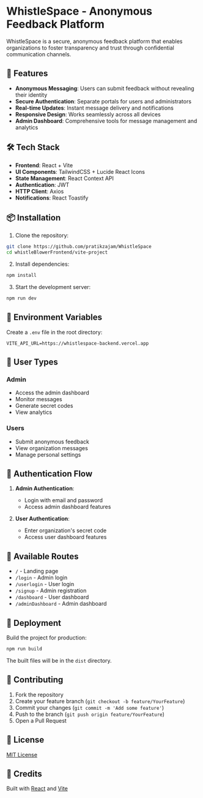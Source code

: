 # WhistleSpace - Anonymous Feedback Platform

WhistleSpace is a secure, anonymous feedback platform that enables organizations to foster transparency and trust through confidential communication channels.

## 🚀 Features

- **Anonymous Messaging**: Users can submit feedback without revealing their identity
- **Secure Authentication**: Separate portals for users and administrators
- **Real-time Updates**: Instant message delivery and notifications
- **Responsive Design**: Works seamlessly across all devices
- **Admin Dashboard**: Comprehensive tools for message management and analytics

## 🛠️ Tech Stack

- **Frontend**: React + Vite
- **UI Components**: TailwindCSS + Lucide React Icons
- **State Management**: React Context API
- **Authentication**: JWT
- **HTTP Client**: Axios
- **Notifications**: React Toastify

## 📦 Installation

1. Clone the repository:
```sh
git clone https://github.com/pratikzajam/WhistleSpace
cd whistleBlowerFrontend/vite-project
```

2. Install dependencies:
```sh
npm install
```

3. Start the development server:
```sh
npm run dev
```

## 🔑 Environment Variables

Create a `.env` file in the root directory:
```env
VITE_API_URL=https://whistlespace-backend.vercel.app
```

## 👥 User Types

### Admin
- Access the admin dashboard
- Monitor messages
- Generate secret codes
- View analytics

### Users
- Submit anonymous feedback
- View organization messages
- Manage personal settings

## 🔐 Authentication Flow

1. **Admin Authentication**:
   - Login with email and password
   - Access admin dashboard features

2. **User Authentication**:
   - Enter organization's secret code
   - Access user dashboard features

## 📱 Available Routes

- `/` - Landing page
- `/login` - Admin login
- `/userlogin` - User login
- `/signup` - Admin registration
- `/dashboard` - User dashboard
- `/adminDashboard` - Admin dashboard

## 🚀 Deployment

Build the project for production:
```sh
npm run build
```

The built files will be in the `dist` directory.

## 🤝 Contributing

1. Fork the repository
2. Create your feature branch (`git checkout -b feature/YourFeature`)
3. Commit your changes (`git commit -m 'Add some feature'`)
4. Push to the branch (`git push origin feature/YourFeature`)
5. Open a Pull Request

## 📄 License

[MIT License](LICENSE)

## 👏 Credits

Built with [React](https://react.dev/) and [Vite](https://vitejs.dev/)
